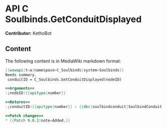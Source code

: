 # API C Soulbinds.GetConduitDisplayed

**Contributor:** KethoBot

## Content

The following content is in MediaWiki markdown format:

```mediawiki
{{wowapi|t=a|namespace=C_Soulbinds|system=Soulbinds}}
Needs summary.
 conduitID = C_Soulbinds.GetConduitDisplayed(nodeID)

==Arguments==
:;nodeID:{{apitype|number}}

==Returns==
:;conduitID:{{apitype|number}} : {{dbc|soulbindconduit|SoulbindConduit.ID}}

==Patch changes==
* {{Patch 9.0.2|note=Added.}}
```